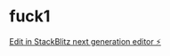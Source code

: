 # fuck1

[Edit in StackBlitz next generation editor ⚡️](https://stackblitz.com/~/github.com/13075239117/fuck1)